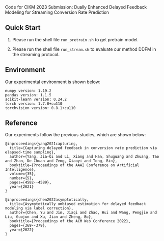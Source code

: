 Code for CIKM 2023 Submission: Dually Enhanced Delayed Feedback Modeling for Streaming Conversion Rate Prediction

## Quick Start

1. Please run the shell file ```run_pretrain.sh``` to get pretrain model.

2. Please run the shell file ```run_stream.sh``` to evaluate our method DDFM in the streaming protocol.

## Environment

Our experimental environment is shown below:

```
numpy version: 1.19.2
pandas version: 1.1.5
scikit-learn version: 0.24.2
torch version: 1.7.0+cu110
torchvision version: 0.8.1+cu110
```
## Reference

Our experiments follow the previous studies, which are shown below:

```
@inproceedings{yang2021capturing,
  title={Capturing delayed feedback in conversion rate prediction via elapsed-time sampling},
  author={Yang, Jia-Qi and Li, Xiang and Han, Shuguang and Zhuang, Tao and Zhan, De-Chuan and Zeng, Xiaoyi and Tong, Bin},
  booktitle={Proceedings of the AAAI Conference on Artificial Intelligence},
  volume={35},
  number={5},
  pages={4582--4589},
  year={2021}
}
```
```
@inproceedings{chen2022asymptotically,
  title={Asymptotically unbiased estimation for delayed feedback modeling via label correction},
  author={Chen, Yu and Jin, Jiaqi and Zhao, Hui and Wang, Pengjie and Liu, Guojun and Xu, Jian and Zheng, Bo},
  booktitle={Proceedings of the ACM Web Conference 2022},
  pages={369--379},
  year={2022}
}
